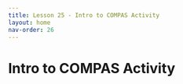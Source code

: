 ```yaml
---
title: Lesson 25 - Intro to COMPAS Activity
layout: home
nav-order: 26
---
```


# Intro to COMPAS Activity